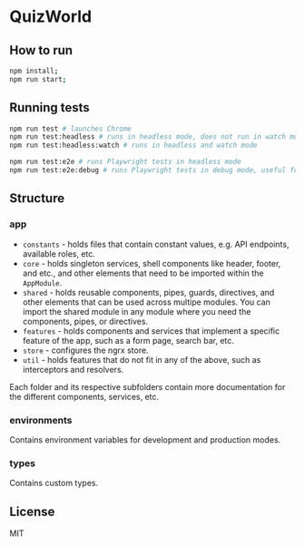 # QuizWorld

## How to run
```bash
npm install;
npm run start;
```

## Running tests
```bash
npm run test # launches Chrome
npm run test:headless # runs in headless mode, does not run in watch mode
npm run test:headless:watch # runs in headless and watch mode

npm run test:e2e # runs Playwright tests in headless mode
npm run test:e2e:debug # runs Playwright tests in debug mode, useful for close inspection of specific tests
```

## Structure

### app
- ``constants`` - holds files that contain constant values, e.g. API endpoints, available roles, etc.
- ``core`` - holds singleton services, shell components like header, footer, and etc., and other elements that need to be imported within the ``AppModule``.
- ``shared`` - holds reusable components, pipes, guards, directives, and other elements that can be used across multipe modules. You can import the shared module in any module where you need the components, pipes, or directives.
- ``features`` - holds components and services that implement a specific feature of the app, such as a form page, search bar, etc.
- ``store`` - configures the ngrx store.
- ``util`` - holds features that do not fit in any of the above, such as interceptors and resolvers.

Each folder and its respective subfolders contain more documentation for the different components, services, etc.

### environments
Contains environment variables for development and production modes.

### types
Contains custom types.

## License
MIT